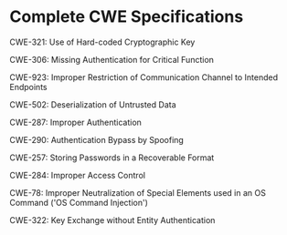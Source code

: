 

# Complete CWE Specifications

CWE-321: Use of Hard-coded Cryptographic Key

CWE-306: Missing Authentication for Critical Function

CWE-923: Improper Restriction of Communication Channel to Intended Endpoints

CWE-502: Deserialization of Untrusted Data

CWE-287: Improper Authentication

CWE-290: Authentication Bypass by Spoofing

CWE-257: Storing Passwords in a Recoverable Format

CWE-284: Improper Access Control

CWE-78: Improper Neutralization of Special Elements used in an OS Command ('OS Command Injection')

CWE-322: Key Exchange without Entity Authentication